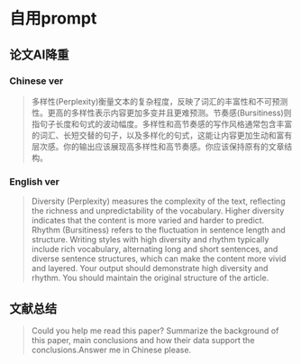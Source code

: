 # 自用prompt
## 论文AI降重
### Chinese ver
> 多样性(Perplexity)衡量文本的复杂程度，反映了词汇的丰富性和不可预测性。更高的多样性表示内容更加多变并且更难预测。节奏感(Bursitiness)则指句子长度和句式的波动幅度。多样性和高节奏感的写作风格通常包含丰富的词汇、长短交替的句子，以及多样化的句式，这能让内容更加生动和富有层次感。你的输出应该展现高多样性和高节奏感。你应该保持原有的文章结构。
### English ver
> Diversity (Perplexity) measures the complexity of the text, reflecting the richness and unpredictability of the vocabulary. Higher diversity indicates that the content is more varied and harder to predict. Rhythm (Bursitiness) refers to the fluctuation in sentence length and structure. Writing styles with high diversity and rhythm typically include rich vocabulary, alternating long and short sentences, and diverse sentence structures, which can make the content more vivid and layered. Your output should demonstrate high diversity and rhythm. You should maintain the original structure of the article.

## 文献总结
> Could you help me read this paper? Summarize the background of this paper, main conclusions and how their data support the conclusions.Answer  me in Chinese please.